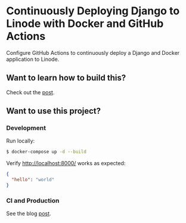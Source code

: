 # Continuously Deploying Django to Linode with Docker and GitHub Actions

Configure GitHub Actions to continuously deploy a Django and Docker application to Linode.

## Want to learn how to build this?

Check out the [post](https://testdriven.io/blog/deploying-django-to-linode-with-docker-and-github-actions/).

## Want to use this project?

### Development

Run locally:

```sh
$ docker-compose up -d --build
```

Verify [http://localhost:8000/](http://localhost:8000/) works as expected:

```json
{
  "hello": "world"
}
```

### CI and Production

See the blog [post](https://testdriven.io/blog/deploying-django-to-linode-with-docker-and-github-actions/).
